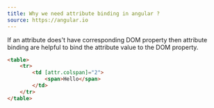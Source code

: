 ```yaml
---
title: Why we need attribute binding in angular ?
source: https://angular.io
---
```


If an attribute does't have corresponding DOM property then attribute binding are helpful to bind the attribute value to the DOM property.

```html
<table>
	<tr>
		<td [attr.colspan]="2">
			<span>Hello</span>
		</td>
	</tr>
</table>
```
